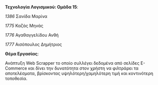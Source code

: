 **Τεχνολογία Λογισμικού: Ομάδα 15**:

*1386* Σανίδα Μαρίνα 

*1775* Καζάς Μηνάς 

*1776* Αγαθαγγελίδου Ανθή 

*1777* Αισόπουλος Δημήτριος 


**Θέμα Εργασίας**:

  Ανάπτυξη Web Scrapper το οποίο συλλέγει δεδομένα από σελίδες E-Commerce και δίνει την δυνατότητα στον χρήστη να φιλτράρει τα αποτελέσματα, βρίσκοντας υψηλότερη/χαμηλότερη τιμή και κοντινότερη τοποθεσία.
